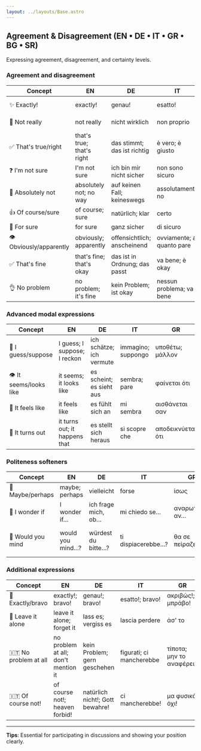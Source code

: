 ```yaml
---
layout: ../layouts/Base.astro
---
```

## Agreement & Disagreement (EN • DE • IT • GR • BG • SR)

Expressing agreement, disagreement, and certainty levels.

### Agreement and disagreement
| Concept | EN | DE | IT | GR | BG | SR |
|---|---|---|---|---|---|---|
| ✨ Exactly! | exactly! | genau! | esatto! | ακριβώς! | точно така! | tačno! |
| 🚫 Not really | not really | nicht wirklich | non proprio | όχι ακριβώς | не точно | ne baš |
| ✅ That's true/right | that's true; that's right | das stimmt; das ist richtig | è vero; è giusto | είναι αλήθεια; σωστό | вярно е; точно | to je tačno; tako je |
| ❓ I'm not sure | I'm not sure | ich bin mir nicht sicher | non sono sicuro | δεν είμαι σίγουρος | не съм сигурен | nisam siguran |
| 🙅 Absolutely not | absolutely not; no way | auf keinen Fall; keineswegs | assolutamente no | με τίποτα; καθόλου | в никакъв случай | nikako; nema šanse |
| 👍 Of course/sure | of course; sure | natürlich; klar | certo | φυσικά | разбира се | naravno; sigurno |
| 💯 For sure | for sure | ganz sicher | di sicuro | σίγουρα | сигурно | sigurno |
| 👁️ Obviously/apparently | obviously; apparently | offensichtlich; anscheinend | ovviamente; a quanto pare | προφανώς; φαίνεται | явно | očigledno; izgleda |
| ✅ That's fine | that's fine; that's okay | das ist in Ordnung; das passt | va bene; è okay | εντάξει είναι; καλά είναι | добре е; наред е | to je u redu; u redu je |
| 👌 No problem | no problem; it's fine | kein Problem; ist okay | nessun problema; va bene | κανένα πρόβλημα; εντάξει | няма проблем; наред е | nema problema; u redu je |

### Advanced modal expressions
| Concept | EN | DE | IT | GR | BG | SR |
|---|---|---|---|---|---|---|
| 🤷 I guess/suppose | I guess; I suppose; I reckon | ich schätze; ich vermute | immagino; suppongo | υποθέτω; μάλλον | предполагам; май | valjda; pretpostavljam |
| 👁️ It seems/looks like | it seems; it looks like | es scheint; es sieht aus | sembra; pare | φαίνεται ότι | изглежда; струва ми се | čini se; izgleda kao |
| 💭 It feels like | it feels like | es fühlt sich an | mi sembra | αισθάνεται σαν | усеща се като | osećaj je kao |
| 🎲 It turns out | it turns out; it happens that | es stellt sich heraus | si scopre che | αποδεικνύεται ότι | оказва се че | ispada; dešava se da |

### Politeness softeners
| Concept | EN | DE | IT | GR | BG | SR |
|---|---|---|---|---|---|---|
| 🤷 Maybe/perhaps | maybe; perhaps | vielleicht | forse | ίσως | може би | možda |
| 🤔 I wonder if | I wonder if… | ich frage mich, ob… | mi chiedo se… | αναρωτιέμαι αν… | чудя се дали… | pitam se da li… |
| 🙏 Would you mind | would you mind…? | würdest du bitte…? | ti dispiacerebbe…? | θα σε πείραζε…? | би ли имал нещо против…? | da li bi ti smetalo…? |

### Additional expressions
| Concept | EN | DE | IT | GR | BG | SR |
|---|---|---|---|---|---|---|
| 🎯 Exactly/bravo | exactly!; bravo! | genau!; bravo! | esatto!; bravo! | ακριβώς!; μπράβο! | точно!; браво! | tačno!; bravo! |
| 🤷 Leave it alone | leave it alone; forget it | lass es; vergiss es | lascia perdere | άσ' το | мани това | ostavi to; zaboravi |
| 🇮🇹 No problem at all | no problem at all; don't mention it | kein Problem; gern geschehen | figurati; ci mancherebbe | τίποτα; μην το αναφέρεις | няма за какво; разбира се | nema na čemu; nema problema |
| 🇮🇹 Of course not! | of course not!; heaven forbid! | natürlich nicht!; Gott bewahre! | ci mancherebbe! | μα φυσικά όχι! | недей господи! | naravno da ne!; ne daj bože! |

---
**Tips**: Essential for participating in discussions and showing your position clearly.
